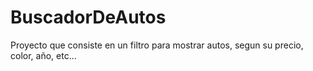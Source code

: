# BuscadorDeAutos
Proyecto que consiste en un filtro para mostrar autos, segun su precio, color, año, etc...
